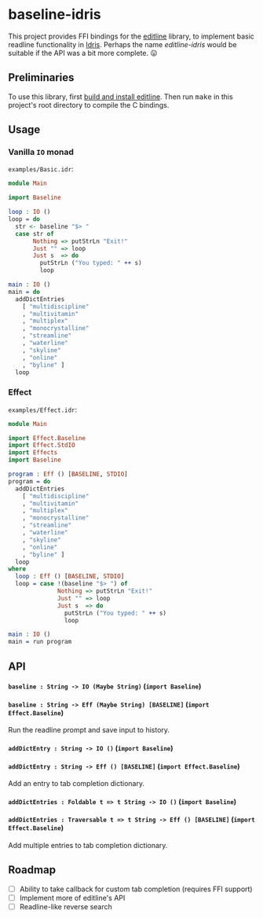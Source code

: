 # baseline-idris

This project provides FFI bindings for the [editline](https://github.com/troglobit/editline) library, to implement basic readline functionality in [Idris](https://github.com/idris-lang). Perhaps the name *editline-idris* would be suitable if the API was a bit more complete. :stuck_out_tongue:

## Preliminaries

To use this library, first [build and install editline](https://github.com/troglobit/editline#build--install). Then run <kbd>make</kbd> in this project's root directory to compile the C bindings.

## Usage

### Vanilla `IO` monad

`examples/Basic.idr`:

```idris
module Main

import Baseline

loop : IO ()
loop = do
  str <- baseline "$> "
  case str of
       Nothing => putStrLn "Exit!"
       Just "" => loop
       Just s  => do
         putStrLn ("You typed: " ++ s)
         loop

main : IO ()
main = do
  addDictEntries
    [ "multidiscipline"
    , "multivitamin"
    , "multiplex"
    , "monocrystalline"
    , "streamline"
    , "waterline"
    , "skyline"
    , "online"
    , "byline" ]
  loop
```

### Effect

`examples/Effect.idr`:

```idris
module Main

import Effect.Baseline
import Effect.StdIO
import Effects
import Baseline

program : Eff () [BASELINE, STDIO]
program = do
  addDictEntries
    [ "multidiscipline"
    , "multivitamin"
    , "multiplex"
    , "monocrystalline"
    , "streamline"
    , "waterline"
    , "skyline"
    , "online"
    , "byline" ]
  loop
where
  loop : Eff () [BASELINE, STDIO]
  loop = case !(baseline "$> ") of
              Nothing => putStrLn "Exit!"
              Just "" => loop
              Just s  => do
                putStrLn ("You typed: " ++ s)
                loop

main : IO ()
main = run program
```

## API

#### `baseline : String -> IO (Maybe String)` (`import Baseline`)
#### `baseline : String -> Eff (Maybe String) [BASELINE]` (`import Effect.Baseline`)

Run the readline prompt and save input to history.

#### `addDictEntry : String -> IO ()` (`import Baseline`)
#### `addDictEntry : String -> Eff () [BASELINE]` (`import Effect.Baseline`)

Add an entry to tab completion dictionary.

#### `addDictEntries : Foldable t => t String -> IO ()` (`import Baseline`)
#### `addDictEntries : Traversable t => t String -> Eff () [BASELINE]` (`import Effect.Baseline`)

Add multiple entries to tab completion dictionary.

## Roadmap

- [ ] Ability to take callback for custom tab completion (requires FFI support)
- [ ] Implement more of editline's API
- [ ] Readline-like reverse search

